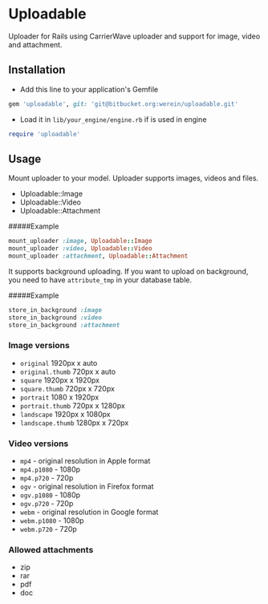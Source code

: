# Uploadable

Uploader for Rails using CarrierWave uploader and support for image, video and attachment.

## Installation

* Add this line to your application's Gemfile
```ruby
gem 'uploadable', git: 'git@bitbucket.org:werein/uploadable.git'
```

* Load it in `lib/your_engine/engine.rb` if is used in engine
```ruby
require 'uploadable'
```

## Usage

Mount uploader to your model. Uploader supports images, videos and files.

* Uploadable::Image
* Uploadable::Video
* Uploadable::Attachment

#####Example
```ruby
mount_uploader :image, Uploadable::Image
mount_uploader :video, Uploadable::Video
mount_uploader :attachment, Uploadable::Attachment
```

It supports background uploading. If you want to upload on background, you need to have `attribute_tmp` in your database table.

#####Example
```ruby
store_in_background :image
store_in_background :video
store_in_background :attachment
```

### Image versions
* `original` 1920px x auto
* `original.thumb` 720px x auto
* `square` 1920px x 1920px
* `square.thumb` 720px x 720px
* `portrait` 1080 x 1920px
* `portrait.thumb` 720px x 1280px
* `landscape` 1920px x 1080px
* `landscape.thumb` 1280px x 720px

### Video versions
* `mp4` - original resolution in Apple format
* `mp4.p1080` - 1080p
* `mp4.p720` - 720p
* `ogv` - original resolution in Firefox format
* `ogv.p1080` - 1080p
* `ogv.p720` - 720p
* `webm` - original resolution in Google format
* `webm.p1080` - 1080p
* `webm.p720` - 720p

### Allowed attachments
* zip
* rar
* pdf
* doc